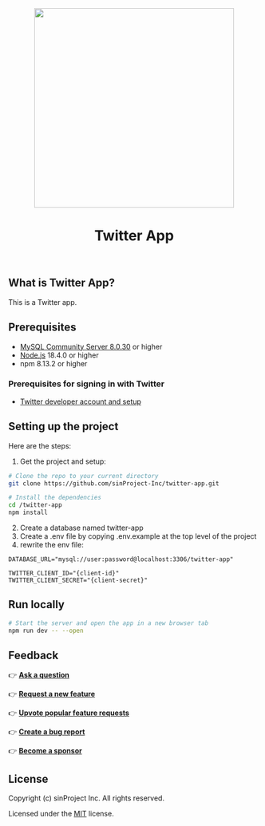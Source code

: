 <div align="center">
  <img src="https://sinproject.net/wp-content/uploads/2019/12/sinProject-01-640x677.png" width="400">
  <h1>Twitter App</h1>
  <br />
</div>

## What is Twitter App?

This is a Twitter app.

## Prerequisites

- [MySQL Community Server 8.0.30](https://dev.mysql.com/downloads/mysql/) or higher
- [Node.js](https://nodejs.org/) 18.4.0 or higher
- npm 8.13.2 or higher

### Prerequisites for signing in with Twitter

- [Twitter developer account and setup](https://developer.twitter.com/en/docs/apps/overview)

## Setting up the project

Here are the steps:

1. Get the project and setup:

```bash
# Clone the repo to your current directory
git clone https://github.com/sinProject-Inc/twitter-app.git

# Install the dependencies
cd /twitter-app
npm install
```

2. Create a database named twitter-app
3. Create a .env file by copying .env.example at the top level of the project
4. rewrite the env file:

```env
DATABASE_URL="mysql://user:password@localhost:3306/twitter-app"

TWITTER_CLIENT_ID="{client-id}"
TWITTER_CLIENT_SECRET="{client-secret}"
```

## Run locally

```bash
# Start the server and open the app in a new browser tab
npm run dev -- --open
```

## Feedback

👉 [**Ask a question**](https://github.com/sinProject-Inc/twitter-app/discussions/new)

👉 [**Request a new feature**](https://github.com/sinProject-Inc/twitter-app/issues/new)

👉 [**Upvote popular feature requests**](https://github.com/sinProject-Inc/twitter-app/issues/)

👉 [**Create a bug report**](https://github.com/sinProject-Inc/twitter-app/issues/new)

👉 [**Become a sponsor**](https://github.com/sponsors/sinproject-iwasaki)

## License

Copyright (c) sinProject Inc. All rights reserved.

Licensed under the [MIT](https://github.com/sinProject-Inc/twitter-app/blob/main/LICENSE) license.


